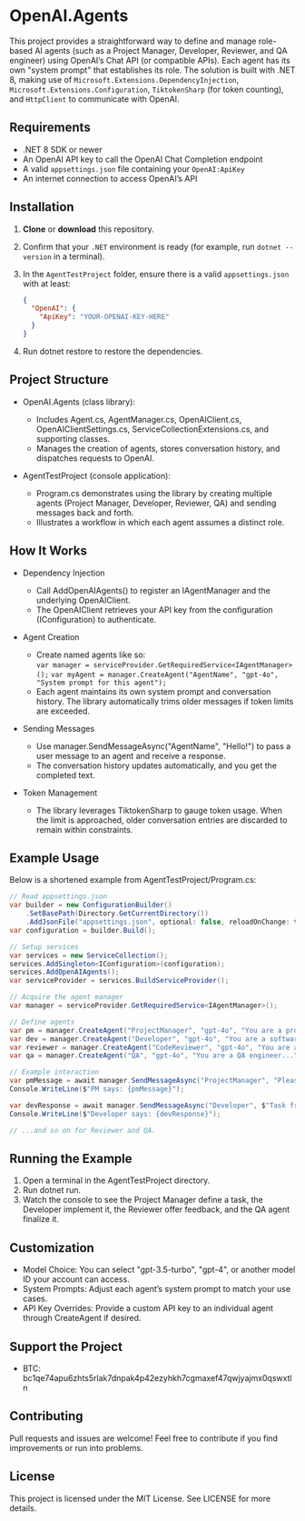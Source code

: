 # OpenAI.Agents

This project provides a straightforward way to define and manage role-based AI agents (such as a Project Manager, Developer, Reviewer, and QA engineer) using OpenAI’s Chat API (or compatible APIs). Each agent has its own "system prompt" that establishes its role. The solution is built with .NET 8, making use of `Microsoft.Extensions.DependencyInjection`, `Microsoft.Extensions.Configuration`, `TiktokenSharp` (for token counting), and `HttpClient` to communicate with OpenAI.

## Requirements

- .NET 8 SDK or newer
- An OpenAI API key to call the OpenAI Chat Completion endpoint
- A valid `appsettings.json` file containing your `OpenAI:ApiKey`
- An internet connection to access OpenAI’s API

## Installation

1. **Clone** or **download** this repository.
2. Confirm that your `.NET` environment is ready (for example, run `dotnet --version` in a terminal).
3. In the `AgentTestProject` folder, ensure there is a valid `appsettings.json` with at least:
   ```json
   {
     "OpenAI": {
       "ApiKey": "YOUR-OPENAI-KEY-HERE"
     }
   }
   ```

4. Run dotnet restore to restore the dependencies.

## Project Structure

- OpenAI.Agents (class library):
    - Includes Agent.cs, AgentManager.cs, OpenAIClient.cs, OpenAIClientSettings.cs, ServiceCollectionExtensions.cs, and supporting classes.
    - Manages the creation of agents, stores conversation history, and dispatches requests to OpenAI.

- AgentTestProject (console application):
    - Program.cs demonstrates using the library by creating multiple agents (Project Manager, Developer, Reviewer, QA) and sending messages back and forth.
    - Illustrates a workflow in which each agent assumes a distinct role.

## How It Works

- Dependency Injection
    - Call AddOpenAIAgents() to register an IAgentManager and the underlying OpenAIClient.
    - The OpenAIClient retrieves your API key from the configuration (IConfiguration) to authenticate.

- Agent Creation
    - Create named agents like so:    
        `var manager = serviceProvider.GetRequiredService<IAgentManager>();`
        `var myAgent = manager.CreateAgent("AgentName", "gpt-4o", "System prompt for this agent");`    
    - Each agent maintains its own system prompt and conversation history. The library automatically trims older messages if token limits are exceeded.

- Sending Messages
    - Use manager.SendMessageAsync("AgentName", "Hello!") to pass a user message to an agent and receive a response.
    - The conversation history updates automatically, and you get the completed text.

- Token Management
    - The library leverages TiktokenSharp to gauge token usage. When the limit is approached, older conversation entries are discarded to remain within constraints.

## Example Usage

Below is a shortened example from AgentTestProject/Program.cs:

```c#
// Read appsettings.json
var builder = new ConfigurationBuilder()
    .SetBasePath(Directory.GetCurrentDirectory())
    .AddJsonFile("appsettings.json", optional: false, reloadOnChange: true);
var configuration = builder.Build();

// Setup services
var services = new ServiceCollection();
services.AddSingleton<IConfiguration>(configuration);
services.AddOpenAIAgents();
var serviceProvider = services.BuildServiceProvider();

// Acquire the agent manager
var manager = serviceProvider.GetRequiredService<IAgentManager>();

// Define agents
var pm = manager.CreateAgent("ProjectManager", "gpt-4o", "You are a project manager...");
var dev = manager.CreateAgent("Developer", "gpt-4o", "You are a software developer...");
var reviewer = manager.CreateAgent("CodeReviewer", "gpt-4o", "You are a code reviewer...");
var qa = manager.CreateAgent("QA", "gpt-4o", "You are a QA engineer...");

// Example interaction
var pmMessage = await manager.SendMessageAsync("ProjectManager", "Please define a small task.");
Console.WriteLine($"PM says: {pmMessage}");

var devResponse = await manager.SendMessageAsync("Developer", $"Task from PM: {pmMessage}");
Console.WriteLine($"Developer says: {devResponse}");

// ...and so on for Reviewer and QA.
```

## Running the Example

1. Open a terminal in the AgentTestProject directory.
2. Run dotnet run.
3. Watch the console to see the Project Manager define a task, the Developer implement it, the Reviewer offer feedback, and the QA agent finalize it.

## Customization

- Model Choice: You can select "gpt-3.5-turbo", "gpt-4", or another model ID your account can access.
- System Prompts: Adjust each agent’s system prompt to match your use cases.
- API Key Overrides: Provide a custom API key to an individual agent through CreateAgent if desired.

## Support the Project

- BTC: bc1qe74apu6zhts5rlak7dnpak4p42ezyhkh7cgmaxef47qwjyajmx0qswxtln

## Contributing

Pull requests and issues are welcome! Feel free to contribute if you find improvements or run into problems.

## License

This project is licensed under the MIT License. See LICENSE for more details.